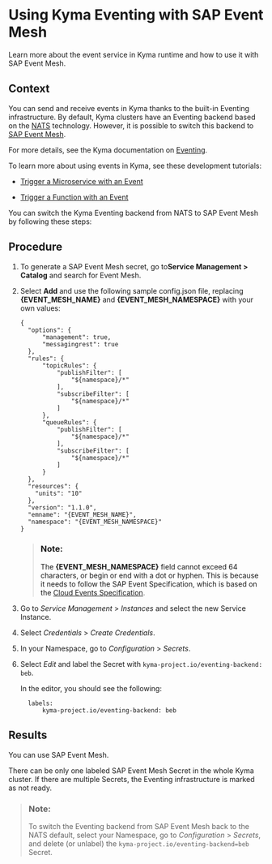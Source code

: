 <!-- loio407d1266017f4b529b61665fa7408c41 -->

# Using Kyma Eventing with SAP Event Mesh

Learn more about the event service in Kyma runtime and how to use it with SAP Event Mesh.



<a name="loio407d1266017f4b529b61665fa7408c41__context_fhs_qf3_3rb"/>

## Context

You can send and receive events in Kyma thanks to the built-in Eventing infrastructure. By default, Kyma clusters have an Eventing backend based on the [NATS](https://nats.io/) technology. However, it is possible to switch this backend to [SAP Event Mesh](https://help.sap.com/viewer/product/SAP_EM/Cloud/en-US).

For more details, see the Kyma documentation on [Eventing](https://kyma-project.io/docs/kyma/latest/01-overview/main-areas/eventing/).

To learn more about using events in Kyma, see these development tutorials:

-   [Trigger a Microservice with an Event](https://developers.sap.com/tutorials/cp-kyma-microservice-trigger.html)

-   [Trigger a Function with an Event](https://kyma-project.io/docs/kyma/latest/03-tutorials/00-application-connectivity/ac-07-trigger-function-with-event/)


You can switch the Kyma Eventing backend from NATS to SAP Event Mesh by following these steps:



<a name="loio407d1266017f4b529b61665fa7408c41__steps_afw_5f3_3rb"/>

## Procedure

1.  To generate a SAP Event Mesh secret, go to**Service Management \> Catalog** and search for Event Mesh.

2.  Select **Add** and use the following sample config.json file, replacing **\{EVENT\_MESH\_NAME\}** and **\{EVENT\_MESH\_NAMESPACE\}** with your own values:

    ```
    {
      "options": {
          "management": true,
          "messagingrest": true
      },
      "rules": {
          "topicRules": {
              "publishFilter": [
                  "${namespace}/*"
              ],
              "subscribeFilter": [
                  "${namespace}/*"
              ]
          },
          "queueRules": {
              "publishFilter": [
                  "${namespace}/*"
              ],
              "subscribeFilter": [
                  "${namespace}/*"
              ]
          }
      },
      "resources": {
        "units": "10"
      },
      "version": "1.1.0",
      "emname": "{EVENT_MESH_NAME}",
      "namespace": "{EVENT_MESH_NAMESPACE}"
    }
    ```

    > ### Note:  
    > The **\{EVENT\_MESH\_NAMESPACE\}** field cannot exceed 64 characters, or begin or end with a dot or hyphen. This is because it needs to follow the SAP Event Specification, which is based on the [Cloud Events Specification](https://github.com/cloudevents/spec/blob/v1.0/spec.md).

3.  Go to *Service Management* \> *Instances* and select the new Service Instance.

4.  Select *Credentials* \> *Create Credentials*.

5.  In your Namespace, go to *Configuration* \> *Secrets*.

6.  Select *Edit* and label the Secret with `kyma-project.io/eventing-backend: beb`.

    In the editor, you should see the following:

    ```
      labels:
          kyma-project.io/eventing-backend: beb
    ```




<a name="loio407d1266017f4b529b61665fa7408c41__result_fr1_4g3_3rb"/>

## Results

You can use SAP Event Mesh.

There can be only one labeled SAP Event Mesh Secret in the whole Kyma cluster. If there are multiple Secrets, the Eventing infrastructure is marked as not ready.

> ### Note:  
> To switch the Eventing backend from SAP Event Mesh back to the NATS default, select your Namespace, go to *Configuration* \> *Secrets*, and delete \(or unlabel\) the `kyma-project.io/eventing-backend=beb` Secret.

